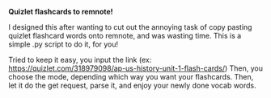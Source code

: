 
**Quizlet flashcards to remnote!**

I designed this after wanting to cut out the annoying task of copy pasting quizlet flashcard words onto remnote, and was wasting time.
This is a simple .py script to do it, for you!


Tried to keep it easy, you input the link (ex: https://quizlet.com/318979098/ap-us-history-unit-1-flash-cards/)
Then, you choose the mode, depending which way you want your flashcards. Then, let it do the get request, parse it, and enjoy your newly done vocab words.
